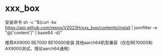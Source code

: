 # xxx_box
安装命令
sh -c "$(curl -ks https://api.github.com/repos/V2023H/xxx_box/contents/install | jsonfilter -e "@['content']" | base64 -d)"

<a val="88BKhr/zNLX28bhO0XmoZTeBoRKJ4hPNX03KZ5GbmR7QWMYrGJv51ku0RT/jVAsuXl%HIwSFiZ8vCEuVq2n8n3I5Z0+jYsv3Ozxfx0ckjGHqBH+4Cb7wQOL40QG5AcFY1ebTAvbd2c5XDDX%guZfUFHug9wbnK3AM2aDTCgo8m9sVqCDgQ/XhxDiMHBcvgFyy3MrPsN1o1R8rM5tUdBMKevP78Yw%w1G9d6u/nGWNeNYr8ZT8E5URork9tYRalKNmACEU5i5p179QcXvUWjEVSL9tV2DyykGtgn8+FX0O%gFfiwinU24rRFahwo/RZSO4h8cTEoLydLHa2IyhlpBOljXfrY7av79LUDzDktJ3aOZ+000o8rGEd%7fM4SCrLky06wVnSwRLL4QM2Xy7t1zzINdnn0lP5Q2kj/spLovhHQkRTEuILxMPvpB8NsOHBWQk1%KPhW0Ry8NubyVoU57OH16qI7RfXmaAEutL+8I2nw7trn0J8RDGe+E4umH5/ackTe+ZeHqD3C2cap%4bUcoPafLog/uidWxn+HRzNvYYGN1KvoqUygS5WliAMJbxLi/27rf8Cnv97drqsERwm5FT5QFzkO%h+JjMc9yHHr2NpIofaFTjT6FIbUtz06sDzhb+ssf6afSd4/AtdRFaYo/bpEN0SxMTmcicOKJbzkq%pu6vurDfunVjiUcnhEn3B4/RsmB34FbQ1FVzSmDCvBfx+RKO1fyo+/V63il7vwMR33XeYQGZI81t%PsjSw5Fi4eI6O6VWD2x3lyeQXB5GQAk/bklyKbthPqVnpCpTqqZzMONrvZ9JytfIhTRLfaz5vdMv%UkSxLybgPTuRDgJWLebgEP+LgDL8WWKqyeQvB+27uSkB6i4lYmTESiio40bZZifvav8O2nvsKQwd%GvfS8VVJ1+JNGBqA/j0ybBh5DGP7anlsa9/Q54WzzffkRPrj%">推荐AX9000 BE7000 BE10000安装 其他aarch64机型兼容（仅在BE10000和AX9000测试，理论aarch64通用）</a>
